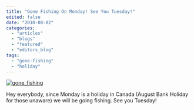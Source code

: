 ```yaml
---
title: "Gone Fishing On Monday! See You Tuesday!"
edited: false
date: "2010-08-02"
categories:
  - "articles"
  - "blogs"
  - "featured"
  - "editors_blog"
tags:
  - "gone-fishing"
  - "holiday"
---
```


[![](http://www.hellbound.ca/wp-content/uploads/2010/05/gone_fishing-300x225.jpg "gone_fishing")](http://www.hellbound.ca/wp-content/uploads/2010/05/gone_fishing.jpg)

Hey everybody, since Monday is a holiday in Canada (August Bank Holiday for those unaware) we will be going fishing. See you Tuesday!
